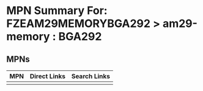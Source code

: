



# MPN Summary For: FZEAM29MEMORYBGA292 > am29-memory : BGA292

## MPNs
  

|MPN|Direct Links|Search Links|
| :--- | :--- | :--- |
||||
